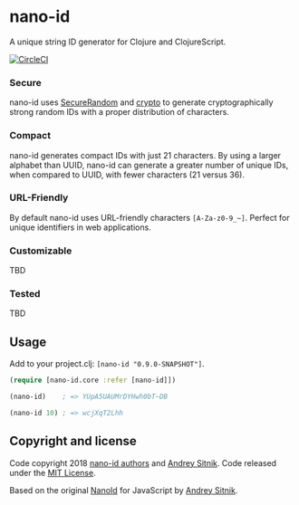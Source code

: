 # nano-id
A unique string ID generator for Clojure and ClojureScript.

[![CircleCI](https://circleci.com/gh/zelark/nano-id/tree/master.svg?style=svg)](https://circleci.com/gh/zelark/nano-id/tree/master)

### Secure
nano-id uses [SecureRandom](https://docs.oracle.com/javase/7/docs/api/java/security/SecureRandom.html) and [crypto](https://developer.mozilla.org/en-US/docs/Web/API/Window/crypto) to generate cryptographically strong random IDs with a proper distribution of characters.

### Compact
nano-id generates compact IDs with just 21 characters. By using a larger alphabet than UUID, nano-id can generate a greater number of unique IDs, when compared to UUID, with fewer characters (21 versus 36).

### URL-Friendly
By default nano-id uses URL-friendly characters `[A-Za-z0-9_~]`. Perfect for unique identifiers in web applications.

### Customizable
TBD

### Tested
TBD

## Usage
Add to your project.clj: `[nano-id "0.9.0-SNAPSHOT"]`.

```clojure
(require [nano-id.core :refer [nano-id]])

(nano-id)    ; => YUpA5UAUMrDYHwh0bT~DB

(nano-id 10) ; => wcjXqT2Lhh
```

## Copyright and license
Code copyright 2018 [nano-id authors](https://github.com/zelark/nano-id/graphs/contributors) and [Andrey Sitnik](https://github.com/ai). Code released under the [MIT License](https://github.com/zelark/nano-id/blob/master/LICENSE).

Based on the original [NanoId](https://github.com/ai/nanoid) for JavaScript by [Andrey Sitnik](https://github.com/ai/).
